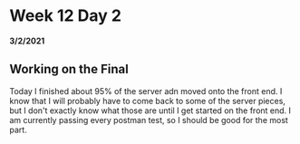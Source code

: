# Week 12 Day 2
__3/2/2021__

## Working on the Final

Today I finished about 95% of the server adn moved onto the front end. I know that I will probably have to come back to some of the server pieces, but I don't exactly know what those are until I get started on the front end. I am currently passing every postman test, so I should be good for the most part.